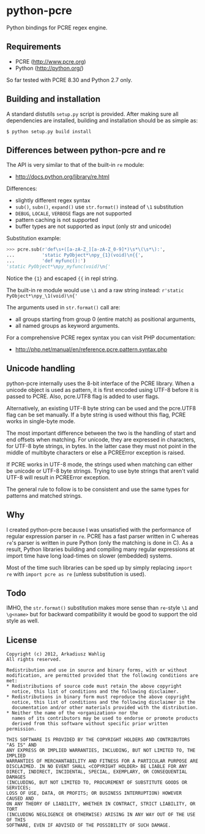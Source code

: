 python-pcre
===========

Python bindings for PCRE regex engine.


Requirements
------------

* PCRE (http://www.pcre.org)
* Python (http://python.org/)

So far tested with PCRE 8.30 and Python 2.7 only.


Building and installation
-------------------------

A standard distutils `setup.py` script is provided.
After making sure all dependencies are installed, building
and installation should be as simple as:

```
$ python setup.py build install
```


Differences between python-pcre and re
--------------------------------------

The API is very similar to that of the built-in `re` module:
* http://docs.python.org/library/re.html

Differences:

* slightly different regex syntax
* `sub()`, `subn()`, `expand()` use `str.format()` instead of `\1` substitution
* `DEBUG`, `LOCALE`, `VERBOSE` flags are not supported
* pattern caching is not supported
* buffer types are not supported as input (only str and unicode)

Substitution example:

```python
>>> pcre.sub(r'def\s+([a-zA-Z_][a-zA-Z_0-9]*)\s*\(\s*\):',
...          'static PyObject*\npy_{1}(void)\n{{',
...          'def myfunc():')
'static PyObject*\npy_myfunc(void)\n{'
```
Notice the `{1}` and escaped `{{` in repl string.

The built-in re module would use `\1` and a raw string instead:
`r'static PyObject*\npy_\1(void)\n{'`

The arguments used in `str.format()` call are:
* all groups starting from group 0 (entire match) as positional arguments,
* all named groups as keyword arguments.

For a comprehensive PCRE regex syntax you can visit PHP documentation:
* http://php.net/manual/en/reference.pcre.pattern.syntax.php


Unicode handling
----------------

python-pcre internally uses the 8-bit interface of the PCRE library.
When a unicode object is used as pattern, it is first encoded using UTF-8
before it is passed to PCRE.  Also, pcre.UTF8 flag is added to user flags.

Alternatively, an existing UTF-8 byte string can be used and the pcre.UTF8
flag can be set manually.  If a byte string is used without this flag, PCRE
works in single-byte mode.

The most important difference between the two is the handling of start and
end offsets when matching.  For unicode, they are expressed in characters,
for UTF-8 byte strings, in bytes.  In the latter case they must not point
in the middle of multibyte characters or else a PCREError exception is raised.

If PCRE works in UTF-8 mode, the strings used when matching can either be
unicode or UTF-8 byte strings.  Trying to use byte strings that aren't valid
UTF-8 will result in PCREError exception.

The general rule to follow is to be consistent and use the same types for
patterns and matched strings.


Why
---

I created python-pcre because I was unsatisfied with the performance of
regular expression parser in `re`.  PCRE has a fast parser written in C
whereas `re`'s parser is written in pure Python (only the matching is done
in C).  As a result, Python libraries building and compiling many regular
expressions at import time have long load-times on slower (embedded) systems.

Most of the time such libraries can be sped up by simply replacing
`import re` with `import pcre as re` (unless substitution is used).


Todo
----

IMHO, the `str.format()` substitution makes more sense than `re`-style
`\1` and `\g<name>` but for backward compatibility it would be good to
support the old style as well.


License
-------

```
Copyright (c) 2012, Arkadiusz Wahlig
All rights reserved.

Redistribution and use in source and binary forms, with or without
modification, are permitted provided that the following conditions are met:
* Redistributions of source code must retain the above copyright
  notice, this list of conditions and the following disclaimer.
* Redistributions in binary form must reproduce the above copyright
  notice, this list of conditions and the following disclaimer in the
  documentation and/or other materials provided with the distribution.
* Neither the name of the <organization> nor the
  names of its contributors may be used to endorse or promote products
  derived from this software without specific prior written permission.

THIS SOFTWARE IS PROVIDED BY THE COPYRIGHT HOLDERS AND CONTRIBUTORS "AS IS" AND
ANY EXPRESS OR IMPLIED WARRANTIES, INCLUDING, BUT NOT LIMITED TO, THE IMPLIED
WARRANTIES OF MERCHANTABILITY AND FITNESS FOR A PARTICULAR PURPOSE ARE
DISCLAIMED. IN NO EVENT SHALL <COPYRIGHT HOLDER> BE LIABLE FOR ANY
DIRECT, INDIRECT, INCIDENTAL, SPECIAL, EXEMPLARY, OR CONSEQUENTIAL DAMAGES
(INCLUDING, BUT NOT LIMITED TO, PROCUREMENT OF SUBSTITUTE GOODS OR SERVICES;
LOSS OF USE, DATA, OR PROFITS; OR BUSINESS INTERRUPTION) HOWEVER CAUSED AND
ON ANY THEORY OF LIABILITY, WHETHER IN CONTRACT, STRICT LIABILITY, OR TORT
(INCLUDING NEGLIGENCE OR OTHERWISE) ARISING IN ANY WAY OUT OF THE USE OF THIS
SOFTWARE, EVEN IF ADVISED OF THE POSSIBILITY OF SUCH DAMAGE.
```
